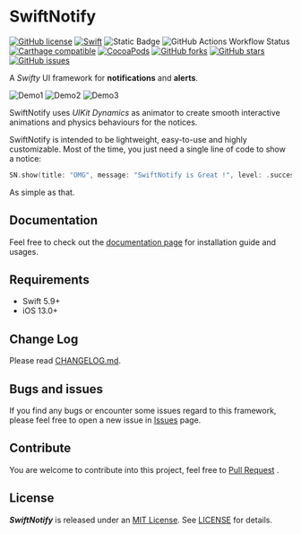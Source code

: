 SwiftNotify
===============
[![GitHub license](https://img.shields.io/github/license/JT501/SwiftNotify.svg?style=flat-square)](https://github.com/JT501/SwiftNotify/blob/master/LICENSE)
[![Swift](https://img.shields.io/badge/Swift-5.5+-orange.svg?style=flat-square)](https://developer.apple.com/swift/)
![Static Badge](https://img.shields.io/badge/spm-compatible-orange?style=flat-square)
![GitHub Actions Workflow Status](https://img.shields.io/github/actions/workflow/status/jt501/SwiftNotify/static.yml?branch=master&style=flat-square&label=Doc%20Deploy&color=blue)
[![Carthage compatible](https://img.shields.io/badge/Carthage-compatible-4BC51D.svg?style=flat-square)](https://github.com/Carthage/Carthage)
[![CocoaPods](https://img.shields.io/cocoapods/v/SwiftNotify.svg?style=flat-square)](https://cocoapods.org/pods/SwiftNotify)
[![GitHub forks](https://img.shields.io/github/forks/JT501/SwiftNotify.svg?style=flat-square)](https://github.com/JT501/SwiftNotify/network)
[![GitHub stars](https://img.shields.io/github/stars/JT501/SwiftNotify.svg?style=flat-square)](https://github.com/JT501/SwiftNotify/stargazers)
[![GitHub issues](https://img.shields.io/github/issues/JT501/SwiftNotify.svg?style=flat-square)](https://github.com/JT501/SwiftNotify/issues)

A *Swifty* UI framework for **notifications** and **alerts**.

![Demo1](image/Demo1.gif)
![Demo2](image/Demo2.gif)
![Demo3](image/Demo3.gif)

SwiftNotify uses *UIKit Dynamics* as animator to create smooth interactive animations and physics behaviours for the notices. 

SwiftNotify is intended to be lightweight, easy-to-use and highly customizable. 
Most of the time, you just need a single line of code to show a notice:

```swift
SN.show(title: "OMG", message: "SwiftNotify is Great !", level: .success)
```

As simple as that.

## Documentation
Feel free to check out the [documentation page](https://jt501.github.io/SwiftNotify) for installation guide and usages.

## Requirements
- Swift 5.9+
- iOS 13.0+

Change Log
------------------
Please read [CHANGELOG.md](CHANGELOG.md).

Bugs and issues
-----------------
If you find any bugs or encounter some issues regard to this framework, please feel free to open a new issue
in [Issues](https://github.com/JT501/SwiftNotify/issues) page.

Contribute
------------------
You are welcome to contribute into this project, feel free to [Pull Request](https://github.com/JT501/SwiftNotify/pulls)
.

License
------------------
***SwiftNotify*** is released under an [MIT License][MIT]. See [LICENSE](LICENSE) for details.

[UIKit Dynamics]:https://developer.apple.com/documentation/uikit/animation_and_haptics/uikit_dynamics

[Cartfile]:https://github.com/Carthage/Carthage/blob/master/Documentation/Artifacts.md#cartfile

[Podfile]:https://guides.cocoapods.org/syntax/podfile.html

[SPM]:https://github.com/apple/swift-package-manager

[MIT]:http://opensource.org/licenses/MIT
